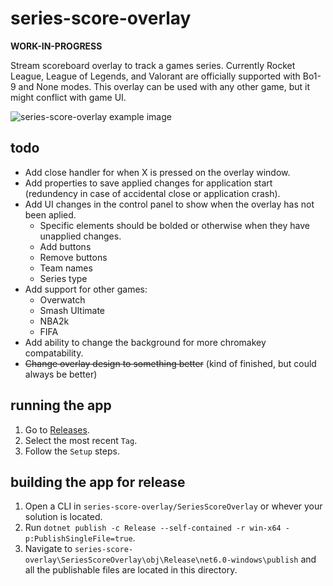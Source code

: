 # series-score-overlay
**WORK-IN-PROGRESS**

Stream scoreboard overlay to track a games series. Currently Rocket League, League of Legends, and Valorant are officially supported with Bo1-9 and None modes. This overlay can be used with any other game, but it might conflict with game UI.

![series-score-overlay example image](https://i.imgur.com/zVKHZBw.png)

## todo
* Add close handler for when X is pressed on the overlay window.
* Add properties to save applied changes for application start (redundency in case of accidental close or application crash).
* Add UI changes in the control panel to show when the overlay has not been aplied.
  - Specific elements should be bolded or otherwise when they have unapplied changes.
  - Add buttons
  - Remove buttons
  - Team names
  - Series type
* Add support for other games:
  - Overwatch
  - Smash Ultimate
  - NBA2k
  - FIFA
* Add ability to change the background for more chromakey compatability.
* ~~Change overlay design to something better~~ (kind of finished, but could always be better)

## running the app
  1. Go to [Releases](https://github.com/kmattix/series-score-overlay/releases).
  2. Select the most recent `Tag`.
  3. Follow the `Setup` steps.

## building the app for release
 1. Open a CLI in `series-score-overlay/SeriesScoreOverlay` or whever your solution is located.
 2. Run `dotnet publish -c Release --self-contained -r win-x64 -p:PublishSingleFile=true`.
 3. Navigate to `series-score-overlay\SeriesScoreOverlay\obj\Release\net6.0-windows\publish` and all the publishable files are located in this directory.
